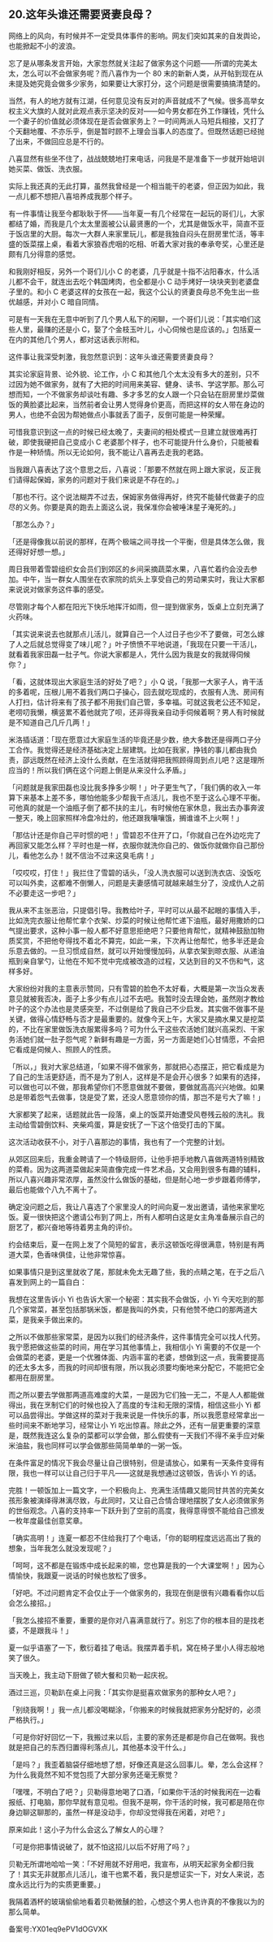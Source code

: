 ## 20.这年头谁还需要贤妻良母？
网络上的风向，有时候并不一定受具体事件的影响。网友们突如其来的自发舆论，也能掀起不小的波浪。


忘了是从哪条发言开始，大家忽然就关注起了做家务这个问题——所谓的完美太太，怎么可以不会做家务呢？而八喜作为一个 80 末的新新人类，从开帖到现在从未提及她究竟会做多少家务，如果要让大家打分，这个问题是很需要搞搞清楚的。


当然，有人的地方就有江湖，任何意见没有反对的声音就成不了气候。很多高举女权主义大旗的人就对此观点表示坚决的反对——如今男女都在外工作赚钱，凭什么一个妻子的价值就必须体现在是否会做家务上？一时间两派人马短兵相接，又打了个天翻地覆、不亦乐乎，倒是暂时顾不上理会当事人的态度了。但既然话题已经抛了出来，不做回应总是不行的。


八喜显然有些坐不住了，战战兢兢地打来电话，问我是不是准备下一步就开始培训她买菜、做饭、洗衣服。


实际上我还真的无此打算，虽然我曾经是一个相当能干的老婆，但正因为如此，我一点儿都不想把八喜培养成我那个样子。


有一件事情让我至今都耿耿于怀——当年夏一有几个经常在一起玩的哥们儿，大家都结了婚，而我是几个太太里面被公认最贤惠的一个，尤其是做饭水平，简直不亚于饭店里的大厨。每次一大群人来家里玩儿，都是我独自闷头在厨房里忙活，等丰盛的饭菜摆上桌，看着大家狼吞虎咽的吃相、听着大家对我的奉承夸奖，心里还是颇有几分得意的感觉。


和我刚好相反，另外一个哥们儿小 C 的老婆，几乎就是十指不沾阳春水，什么活儿都不会干，就连出去吃个韩国烤肉，也全都是小 C 动手烤好一块块夹到老婆盘子里的。和小 C 老婆这样的女孩在一起，我这个公认的贤妻良母总不免生出一些优越感，并对小 C 暗自同情。


可是有一天我在无意中听到了几个男人私下的闲聊，一个哥们儿说：「其实咱们这些人里，最赚的还是小 C，娶了个金枝玉叶儿，小心伺候也是应该的。」包括夏一在内的其他几个男人，都对这话表示附和。


这件事让我深受刺激，我忽然意识到：这年头谁还需要贤妻良母？


其实论家庭背景、论外貌、论工作，小 C 和其他几个太太没有多大的差别，只不过因为她不做家务，就有了大把的时间用来美容、健身、读书、学这学那。那么可想而知，一个不做家务却谈吐有趣、多才多艺的女人跟一个只会钻在厨房里炒菜做饭的黄脸婆比起来，当然前者会让男人觉得身价更高，而把这样的女人带在身边的男人，也绝不会因为帮她做点小事就丢了面子，反倒可能是一种荣耀。


可惜我意识到这一点的时候已经太晚了，夫妻间的相处模式一旦建立就很难再打破，即使我硬把自己变成小 C 老婆那个样子，也不可能提升什么身价，只能被看作是一种矫情。所以无论如何，我不能让八喜再去走我的老路。


当我跟八喜表达了这个意思之后，八喜说：「那要不然就在网上跟大家说，反正我们请得起保姆，家务的问题对于我们来说是不存在的。」


「那也不行。这个说法糊弄不过去，保姆家务做得再好，终究不能替代做妻子的应尽的义务。你要是真的跑去上面这么说，我保准你会被唾沫星子淹死的。」


「那怎么办？」


「还是得像我以前说的那样，在两个极端之间寻找一个平衡，但是具体怎么做，我还得好好想一想。」


周日我带着雪碧组织女会员们到郊区的乡间采摘蔬菜水果，八喜忙着约会没去参加。中午，当一群女人围坐在农家院的炕头上享受自己的劳动果实时，我让大家都来说说对做家务这件事的感受。


尽管刚才每个人都在阳光下快乐地挥汗如雨，但一提到做家务，饭桌上立刻充满了火药味。


「其实说来说去也就那点儿活儿，就算自己一个人过日子也少不了要做，可怎么嫁了人之后就总觉得变了味儿呢？」叶子愤愤不平地说道，「我现在只要一干活儿，就看着我家田磊一肚子气。你说大家都是人，凭什么因为我是女的我就得伺候你？」


「看，这就体现出大家庭生活的好处了吧？」小 Q 说，「我那一大家子人，肯干活的多着呢，压根儿用不着我们两口子操心，回去就吃现成的，衣服有人洗、房间有人打扫，估计将来有了孩子都不用我们自己管，多幸福。可就这我老公还不知足，老唠叨我懒，横竖累不着他就完了呗，还非得我亲自动手伺候着啊？男人有时候就是不知道自己几斤几两！」


米洛插话道：「现在愿意过大家庭生活的毕竟还是少数，绝大多数还是得两口子分工合作。我觉得还是经济基础决定上层建筑。比如在我家，挣钱的事儿都由我负责，邵远既然在经济上没什么贡献，在生活就得把我照顾得周到点儿吧？这是理所应当的！所以我们俩在这个问题上倒是从来没什么矛盾。」


「问题就是我家田磊也没比我多挣多少啊！」叶子更生气了，「我们俩的收入一年算下来基本上差不多，哪怕他能多少帮我干点活儿，我也不至于这么心理不平衡。可他真的就是一个油瓶子倒了都不扶的主儿，有时候他在家休息，我出去办事奔波一整天，晚上回家照样冷盘冷灶的，他还跟我嚷嚷饿，搁谁谁不上火啊！」


「那估计还是你自己平时惯的吧！」雪碧忍不住开了口，「你就自己在外边吃完了再回家又能怎么样？平时也是一样，衣服你就洗你自己的、做饭你就做你自己那份儿，看他怎么办！就不信治不过来这臭毛病！」


「哎哎哎，打住！」我拦住了雪碧的话头，「没人洗衣服可以送到洗衣店、没饭吃可以叫外卖，这都难不倒懒人，问题是夫妻感情可就越来越生分了，没成仇人之前不必要走这一步吧？」


我从来不主张恶治，只提倡引导。我教给叶子，平时可以从最不起眼的事情入手，比如洗完衣服让他帮忙拿个衣架、炒菜的时候让他帮忙递下油瓶，最好用撒娇的口气提出要求，这种小事一般人都不好意思拒绝吧？只要他肯帮忙，就精神鼓励加物质奖赏，不把他夸得找不着北不算完，如此一来，下次再让他帮忙，他多半还是会乐意去做的。一旦习惯成自然，就可以开始慢慢加码，从拿衣架到晾衣服、从递油瓶到亲自掌勺，让他在不知不觉中完成被改造的过程，又达到目的又不伤和气，这样多好。


大家纷纷对我的主意表示赞同，只有雪碧的脸色不太好看，大概是第一次当众发表意见就被我否决，面子上多少有点儿过不去吧。我暂时没去理会她，虽然刚才教给叶子的这个办法也是灵感突至，不过倒是给了我自己不少启发。其实做不做事不是关键，做得心情舒畅与否才是最重要的。就像今天上午，大家又是摘水果又是挖菜的，不比在家里做饭洗衣服累得多吗？可为什么干这些农活她们就兴高采烈、干家务活她们就一肚子怨气呢？新鲜有趣是一方面，另一方面是她们心甘情愿，不会把它看成是伺候人、照顾人的性质。


「所以，」我对大家总结道，「如果不得不做家务，那就把心态摆正，把它看成是为了自己的生活更舒适，而不是为了别人，这样是不是会开心很多？如果有的选择，可以做也可以不做，那我希望你们不愿意做就不要做，要做就高高兴兴地做。如果总是带着怨气去做事，饶是受了累，还没人愿意领你的情，那岂不是亏大了嘛！」


大家都笑了起来，话题就此告一段落，桌上的饭菜开始遭受风卷残云般的洗礼。我主动给雪碧倒饮料、夹柴鸡蛋，算是安抚了一下这个倍受打击的下属。


这次活动收获不小，对于八喜那边的事情，我也有了一个完整的计划。


从郊区回来后，我重金聘请了一个特级厨师，让他手把手地教八喜做两道特别精致的菜肴。因为这两道菜做起来简直像完成一件艺术品，又会用到很多有趣的辅料，所以八喜兴趣非常浓厚，虽然没什么做饭的基础，但是耐心地一步步跟着师傅学，最后也能做个八九不离十了。


确定没问题之后，我让八喜选了个家里没人的时间向夏一发出邀请，请他来家里吃饭。夏一很快把这个邀请公布到了网上，所有人都明白这是女主角准备展示自己的厨艺了，都兴奋地等待着男主角的评价。


约会结束后，夏一在网上发了个简短的留言，表示这顿饭吃得很满意，特别是有两道大菜，色香味俱佳，让他非常惊喜。


如果事情只是到这里就收了尾，那就未免太无趣了些，我的点睛之笔，在于之后八喜发到网上的一篇自白：


我想在这里告诉小 Yi 也告诉大家一个秘密：其实我不会做饭，小 Yi 今天吃到的那几个家常菜，甚至包括那锅米饭，都是我叫的外卖，只有他赞不绝口的那两道大菜，是我亲手做出来的。


之所以不做那些家常菜，是因为以我们的经济条件，这件事情完全可以找人代劳。我宁愿把做这些菜的时间，用在学习其他事情上，我相信小 Yi 需要的不仅是一个会做菜的老婆，更是一个优雅体面、内涵丰富的老婆，想做到这一点，我需要提高的还太多太多，而我的时间却很有限，所以我必须要均衡地来分配它，不能把它全都用在厨房里。


而之所以要去学做那两道高难度的大菜，一是因为它们独一无二，不是人人都能做得出，我在烹制它们的时候也投入了高度的专注和无限的深情，相信这些小 Yi 都可以品尝得出。学做这样的菜对于我来说是一件快乐的事，所以我愿意经常拿出一些时间来不断地学习，经常让小 Yi 吃出惊喜。除此之外，还有一层更重要的深意是，既然我连这么复杂的菜都可以学会做，那么假使有一天我们不得不亲手应对柴米油盐，我也同样可以学会做那些简简单单的一粥一饭。


在条件富足的情况下我会尽量让自己很特别，但是请放心，如果有一天条件变得有限，我也一样可以让自己归于平凡——这就是我想通过这顿饭，告诉小 Yi 的话。


完胜！一顿饭加上一篇文字，一个积极向上、充满生活情趣又能同甘共苦的完美女孩形象被演绎得淋漓尽致，与此同时，又让自己合情合理地摆脱了女人必须做家务的世俗观念。八喜的支持率一下跃升到了空前的高度，我得意得恨不能给自己颁发一枚年度最佳创意奖章。


「确实高明！」连夏一都忍不住给我打了个电话，「你的聪明程度远远高出了我的想象，当年我怎么就没发现呢？」


「呵呵，这不都是在锻炼中成长起来的嘛，您也算是我的一个大课堂啊！」因为心情愉快，我跟夏一说话的时候也放松了很多。


「好吧。不过问题肯定不会仅止于一个做家务的，我现在倒是很有兴趣看看你以后会怎么接招。」


「我怎么接招不重要，重要的是你对八喜满意就行了。别忘了你的根本目的是找老婆，不是跟我斗！」


夏一似乎语塞了一下，敷衍着挂了电话。我摆弄着手机，窝在椅子里小人得志般地笑了很久。


当天晚上，我主动下厨做了顿大餐和贝勒一起庆祝。


酒过三巡，贝勒趴在桌上问我：「其实你是挺喜欢做家务的那种女人吧？」


「别绕我啊！」我一点儿都没喝糊涂，「你搬来的时候我就把家务分配好的，必须严格执行。」


「可是你好好回忆一下，我搬过来以后，主要的家务还是都是你自己在做啊。我也就是把自己的东西归置得利落点儿，其他基本没干什么。」


「是吗？」我歪着脑袋仔细地想了想，好像还真是这么回事儿。晕，怎么会这样？为什么我竟然不知不觉包揽了大部分家务还毫无察觉？


「嘿嘿，不明白了吧？」贝勒得意地喝了口酒，「如果你干活的时候我闲在一边看报纸、打电脑，那你早就有意见啦。但我不是啊，你干活的时候，我可都是陪在你身边聊这聊那的，虽然一样是没动手，你却没觉得我在闲着，对吧？」


原来如此！这小子为什么会这么了解女人的心理？


「可是你把事情说破了，就不怕这招儿以后不好用了吗？」


贝勒无所谓地哈哈一笑：「不好用就不好用吧，我宣布，从明天起家务全都归我了！其实无非就那点儿活儿，谁干也累不着，我只是想证实一下，对女人来说，态度永远比行为的实质更重要。」


我隔着酒杯的玻璃偷偷地看着贝勒微醺的脸，心想这个男人也许真的不像我以为的那么简单。


备案号:YX01eq9ePV1dOGVXK

